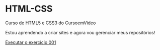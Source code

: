 # HTML-CSS
 Curso de HTML5 e CSS3 do CursoemVideo

Estou aprendendo a criar sites e agora vou gerenciar meus repositórios!

<a href="https://anselmonathanrocha.github.io/HTML-CSS/Exercicios/Ex001/index.html">Executar o exercício 001</a>